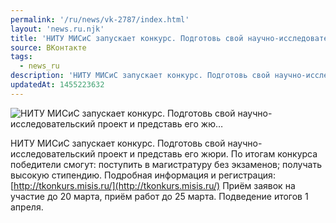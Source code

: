 ```yaml
---
permalink: '/ru/news/vk-2787/index.html'
layout: 'news.ru.njk'
title: 'НИТУ МИСиС запускает конкурс. Подготовь свой научно-исследовательский проект и представь его жю…'
source: ВКонтакте
tags:
  - news_ru
description: 'НИТУ МИСиС запускает конкурс. Подготовь свой научно-исследовательский проект и представь его жю…'
updatedAt: 1455223632
---
```

![НИТУ МИСиС запускает конкурс. Подготовь свой научно-исследовательский проект и представь его жю…](https://sun9-2.userapi.com/impf/c627522/v627522303/38794/EGO4vGZ-OKE.jpg?size=604x433&quality=96&proxy=1&sign=7a4a25d41ca77c97641238f69b8e0269&c_uniq_tag=K3nvC_3hO15jelF19KofrD861Dh1WKl3jNSCSDv_0rM&type=album)

НИТУ МИСиС запускает конкурс.
Подготовь свой научно-исследовательский проект и представь его жюри.
По итогам конкурса победители смогут:
поступить в магистратуру без экзаменов;
получать высокую стипендию.
Подробная информация и регистрация: [http://tkonkurs.misis.ru/](http://tkonkurs.misis.ru/)
Приём заявок на участие до 20 марта, приём работ до 25 марта.
Подведение итогов 1 апреля.
